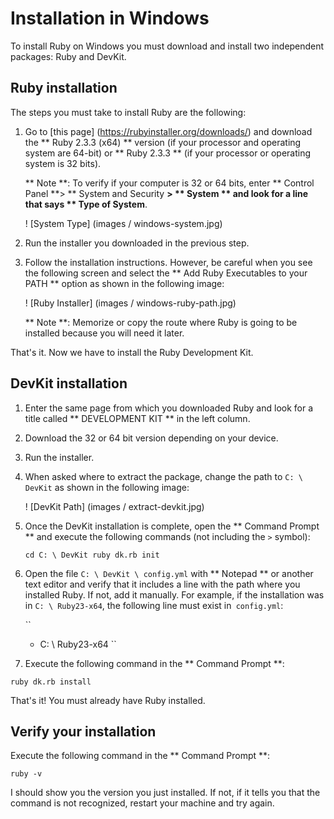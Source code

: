 ﻿
# Installation in Windows

To install Ruby on Windows you must download and install two independent packages: Ruby and DevKit.

## Ruby installation

The steps you must take to install Ruby are the following:

1. Go to [this page] (https://rubyinstaller.org/downloads/) and download the ** Ruby 2.3.3 (x64) ** version (if your processor and operating system are 64-bit) or ** Ruby 2.3.3 ** (if your processor or operating system is 32 bits).

   ** Note **: To verify if your computer is 32 or 64 bits, enter ** Control Panel **> ** System and Security **> ** System ** and look for a line that says ** Type of System**.

   ! [System Type] (images / windows-system.jpg)

2. Run the installer you downloaded in the previous step.

3. Follow the installation instructions. However, be careful when you see the following screen and select the ** Add Ruby Executables to your PATH ** option as shown in the following image:

   ! [Ruby Installer] (images / windows-ruby-path.jpg)

   ** Note **: Memorize or copy the route where Ruby is going to be installed because you will need it later.

That's it. Now we have to install the Ruby Development Kit.

## DevKit installation

1. Enter the same page from which you downloaded Ruby and look for a title called ** DEVELOPMENT KIT ** in the left column.

2. Download the 32 or 64 bit version depending on your device.

3. Run the installer.

4. When asked where to extract the package, change the path to `C: \ DevKit` as shown in the following image:

   ! [DevKit Path] (images / extract-devkit.jpg)

5. Once the DevKit installation is complete, open the ** Command Prompt ** and execute the following commands (not including the `>` symbol):

   ``
   cd C: \ DevKit
   ruby dk.rb init
   ``

6. Open the file `C: \ DevKit \ config.yml` with ** Notepad ** or another text editor and verify that it includes a line with the path where you installed Ruby. If not, add it manually. For example, if the installation was in `C: \ Ruby23-x64`, the following line must exist in` config.yml`:

   ``
   - C: \ Ruby23-x64
   ``

7. Execute the following command in the ** Command Prompt **:

  ``
  ruby dk.rb install
  ``

That's it! You must already have Ruby installed.

## Verify your installation

Execute the following command in the ** Command Prompt **:

``
ruby -v
``

I should show you the version you just installed.
If not, if it tells you that the command is not recognized, restart your machine and try again.

